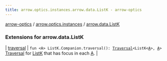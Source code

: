 ```yaml
---
title: arrow.optics.instances.arrow.data.ListK - arrow-optics
---
```


[arrow-optics](../../index.html) / [arrow.optics.instances](../index.html) / [arrow.data.ListK](./index.html)

### Extensions for arrow.data.ListK

| [traversal](traversal.html) | `fun <A> ListK.Companion.traversal(): `[`Traversal`](../../arrow.optics/-traversal.html)`<ListK<`[`A`](traversal.html#A)`>, `[`A`](traversal.html#A)`>`<br>[Traversal](../../arrow.optics/-traversal.html) for [ListK](#) that has focus in each [A](traversal.html#A). |

